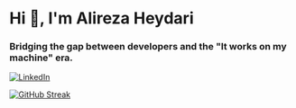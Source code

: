 # Hi 👋, I'm Alireza Heydari

### Bridging the gap between developers and the "It works on my machine" era.

[![LinkedIn](https://img.shields.io/badge/linkedin-%230077B5.svg?style=for-the-badge&logo=linkedin&logoColor=white)](https://www.linkedin.com/in/alir-hdri)


[![GitHub Streak](https://streak-stats.demolab.com?user=alireza-hdri&theme=dark)](https://git.io/streak-stats)
